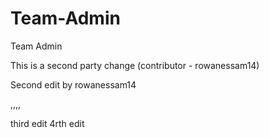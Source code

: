 # Team-Admin
Team Admin

This is a second party change (contributor - rowanessam14)

Second edit by rowanessam14

,,,,

third edit
4rth edit

